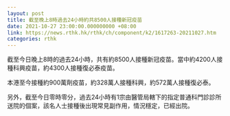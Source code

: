 ```yaml
---
layout: post
title: 截至晚上8時過去24小時約共8500人接種新冠疫苗
date: 2021-10-27 23:00:00.000000000 +08:00
link: https://news.rthk.hk/rthk/ch/component/k2/1617263-20211027.htm
categories: rthk
---
```


截至今日晚上8時的過去24小時，共有約8500人接種新冠疫苗。當中約4200人接種科興疫苗，約4300人接種復必泰疫苗。

本港至今接種約900萬劑疫苗，約328萬人接種科興，約572萬人接種復必泰。

另外，截至今日零時零分，過去24小時有1宗由醫管局轄下的指定普通科門診診所送院的個案，該名人士接種後出現常見副作用，情況穩定，已經出院。
